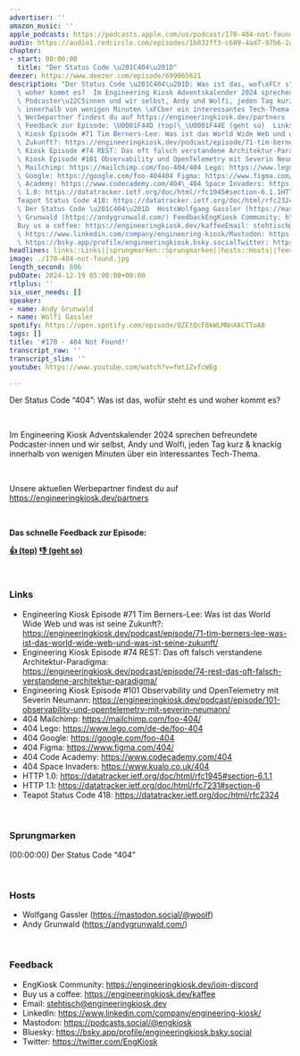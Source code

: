 ```yaml
---
advertiser: ''
amazon_music: ''
apple_podcasts: https://podcasts.apple.com/us/podcast/170-404-not-found/id1603082924?i=1000680921696&uo=4
audio: https://audio1.redcircle.com/episodes/1b832ff3-c609-4ad7-97b6-2a6bd901b424/stream.mp3
chapter:
- start: 00:00:00
  title: "Der Status Code \u201C404\u201D"
deezer: https://www.deezer.com/episode/699865621
description: "Der Status Code \u201C404\u201D: Was ist das, wof\xFCr steht es und\
  \ woher kommt es?  Im Engineering Kiosk Adventskalender 2024 sprechen befreundete\
  \ Podcaster\u22C5innen und wir selbst, Andy und Wolfi, jeden Tag kurz & knackig\
  \ innerhalb von wenigen Minuten \xFCber ein interessantes Tech-Thema.  Unsere aktuellen\
  \ Werbepartner findest du auf https://engineeringkiosk.dev/partners  Das schnelle\
  \ Feedback zur Episode: \U0001F44D (top)\_\U0001F44E (geht so)  LinksEngineering\
  \ Kiosk Episode #71 Tim Berners-Lee: Was ist das World Wide Web und was ist seine\
  \ Zukunft?: https://engineeringkiosk.dev/podcast/episode/71-tim-berners-lee-was-ist-das-world-wide-web-und-was-ist-seine-zukunft/Engineering\
  \ Kiosk Episode #74 REST: Das oft falsch verstandene Architektur-Paradigma: https://engineeringkiosk.dev/podcast/episode/74-rest-das-oft-falsch-verstandene-architektur-paradigma/Engineering\
  \ Kiosk Episode #101 Observability und OpenTelemetry mit Severin Neumann: https://engineeringkiosk.dev/podcast/episode/101-observability-und-opentelemetry-mit-severin-neumann/404\
  \ Mailchimp: https://mailchimp.com/foo-404/404 Lego: https://www.lego.com/de-de/foo-404404\
  \ Google: https://google.com/foo-404404 Figma: https://www.figma.com/404/\_404 Code\
  \ Academy: https://www.codecademy.com/404\_404 Space Invaders: https://www.kualo.co.uk/404HTTP\
  \ 1.0: https://datatracker.ietf.org/doc/html/rfc1945#section-6.1.1HTTP 1.1: https://datatracker.ietf.org/doc/html/rfc7231#section-6\_\
  Teapot Status Code 418: https://datatracker.ietf.org/doc/html/rfc2324\_ Sprungmarken(00:00:00)\
  \ Der Status Code \u201C404\u201D  HostsWolfgang Gassler (https://mastodon.social/@woolf)Andy\
  \ Grunwald (https://andygrunwald.com/) FeedbackEngKiosk Community: https://engineeringkiosk.dev/join-discord\_\
  Buy us a coffee: https://engineeringkiosk.dev/kaffeeEmail: stehtisch@engineeringkiosk.devLinkedIn:\
  \ https://www.linkedin.com/company/engineering-kiosk/Mastodon: https://podcasts.social/@engkioskBluesky:\
  \ https://bsky.app/profile/engineeringkiosk.bsky.socialTwitter: https://twitter.com/EngKiosk"
headlines: links::Links||sprungmarken::Sprungmarken||hosts::Hosts||feedback::Feedback
image: ./170-404-not-found.jpg
length_second: 696
pubDate: 2024-12-19 05:00:00+00:00
rtlplus: ''
six_user_needs: []
speaker:
- name: Andy Grunwald
- name: Wolfi Gassler
spotify: https://open.spotify.com/episode/0ZEtQcF0kWLMNnXACTToA8
tags: []
title: '#170 - 404 Not Found!'
transcript_raw: ''
transcript_slim: ''
youtube: https://www.youtube.com/watch?v=fmt1ZvfcWEg

---
```

<p>Der Status Code “404”: Was ist das, wofür steht es und woher kommt es?</p><p><br></p><p>Im Engineering Kiosk Adventskalender 2024 sprechen befreundete Podcaster⋅innen und wir selbst, Andy und Wolfi, jeden Tag kurz &amp; knackig innerhalb von wenigen Minuten über ein interessantes Tech-Thema.</p><p><br></p><p>Unsere aktuellen Werbepartner findest du auf <a href="https://engineeringkiosk.dev/partners">https://engineeringkiosk.dev/partners</a></p><p><br></p><p><strong>Das schnelle Feedback zur Episode:</strong></p><p><a href="https://api.openpodcast.dev/feedback/170/upvote" rel="nofollow"><strong>👍 (top)</strong></a><strong> </strong><a href="https://api.openpodcast.dev/feedback/170/downvote" rel="nofollow"><strong>👎 (geht so)</strong></a></p><p><br></p><h3 id="links">Links</h3><ul><li>Engineering Kiosk Episode #71 Tim Berners-Lee: Was ist das World Wide Web und was ist seine Zukunft?: <a href="https://engineeringkiosk.dev/podcast/episode/71-tim-berners-lee-was-ist-das-world-wide-web-und-was-ist-seine-zukunft/">https://engineeringkiosk.dev/podcast/episode/71-tim-berners-lee-was-ist-das-world-wide-web-und-was-ist-seine-zukunft/</a></li><li>Engineering Kiosk Episode #74 REST: Das oft falsch verstandene Architektur-Paradigma: <a href="https://engineeringkiosk.dev/podcast/episode/74-rest-das-oft-falsch-verstandene-architektur-paradigma/">https://engineeringkiosk.dev/podcast/episode/74-rest-das-oft-falsch-verstandene-architektur-paradigma/</a></li><li>Engineering Kiosk Episode #101 Observability und OpenTelemetry mit Severin Neumann: <a href="https://engineeringkiosk.dev/podcast/episode/101-observability-und-opentelemetry-mit-severin-neumann/">https://engineeringkiosk.dev/podcast/episode/101-observability-und-opentelemetry-mit-severin-neumann/</a></li><li>404 Mailchimp: <a href="https://mailchimp.com/foo-404/" rel="nofollow">https://mailchimp.com/foo-404/</a></li><li>404 Lego: <a href="https://www.lego.com/de-de/foo-404" rel="nofollow">https://www.lego.com/de-de/foo-404</a></li><li>404 Google: <a href="https://google.com/foo-404" rel="nofollow">https://google.com/foo-404</a></li><li>404 Figma: <a href="https://www.figma.com/404/" rel="nofollow">https://www.figma.com/404/</a> </li><li>404 Code Academy: <a href="https://www.codecademy.com/404" rel="nofollow">https://www.codecademy.com/404</a> </li><li>404 Space Invaders: <a href="https://www.kualo.co.uk/404" rel="nofollow">https://www.kualo.co.uk/404</a></li><li>HTTP 1.0: <a href="https://datatracker.ietf.org/doc/html/rfc1945#section-6.1.1" rel="nofollow">https://datatracker.ietf.org/doc/html/rfc1945#section-6.1.1</a></li><li>HTTP 1.1: <a href="https://datatracker.ietf.org/doc/html/rfc7231#section-6" rel="nofollow">https://datatracker.ietf.org/doc/html/rfc7231#section-6</a> </li><li>Teapot Status Code 418: <a href="https://datatracker.ietf.org/doc/html/rfc2324" rel="nofollow">https://datatracker.ietf.org/doc/html/rfc2324</a> </li></ul><p><br></p><h3 id="sprungmarken">Sprungmarken</h3><p>(00:00:00) Der Status Code “404”</p><p><br></p><h3 id="hosts">Hosts</h3><ul><li>Wolfgang Gassler (<a href="https://mastodon.social/@woolf" rel="nofollow">https://mastodon.social/@woolf</a>)</li><li>Andy Grunwald (<a href="https://andygrunwald.com/" rel="nofollow">https://andygrunwald.com/</a>)</li></ul><p><br></p><h3 id="feedback">Feedback</h3><ul><li>EngKiosk Community: <a href="https://engineeringkiosk.dev/join-discord">https://engineeringkiosk.dev/join-discord</a> </li><li>Buy us a coffee: <a href="https://engineeringkiosk.dev/kaffee">https://engineeringkiosk.dev/kaffee</a></li><li>Email: <a href="mailto:stehtisch@engineeringkiosk.dev" rel="nofollow">stehtisch@engineeringkiosk.dev</a></li><li>LinkedIn: <a href="https://www.linkedin.com/company/engineering-kiosk/" rel="nofollow">https://www.linkedin.com/company/engineering-kiosk/</a></li><li>Mastodon: <a href="https://podcasts.social/@engkiosk" rel="nofollow">https://podcasts.social/@engkiosk</a></li><li>Bluesky: <a href="https://bsky.app/profile/engineeringkiosk.bsky.social" rel="nofollow">https://bsky.app/profile/engineeringkiosk.bsky.social</a></li><li>Twitter: <a href="https://twitter.com/EngKiosk" rel="nofollow">https://twitter.com/EngKiosk</a></li></ul>